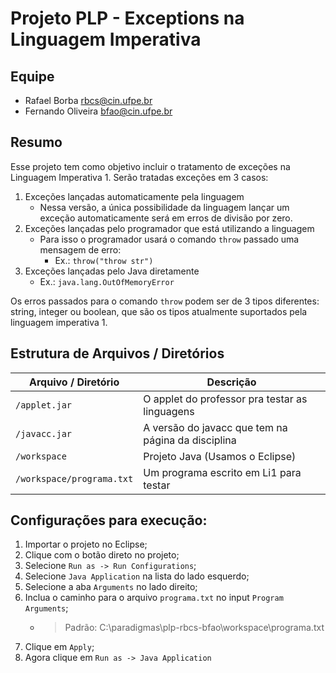 # Projeto PLP - Exceptions na Linguagem Imperativa

## Equipe

- Rafael Borba <rbcs@cin.ufpe.br>
- Fernando Oliveira <bfao@cin.ufpe.br>

## Resumo

Esse projeto tem como objetivo incluir o tratamento de exceções na Linguagem Imperativa 1. Serão tratadas exceções em 3 casos:

1. Exceções lançadas automaticamente pela linguagem
    - Nessa versão, a única possibilidade da linguagem lançar um exceção automaticamente será em erros de divisão por zero.
2. Exceções lançadas pelo programador que está utilizando a linguagem
    - Para isso o programador usará o comando `throw` passado uma mensagem de erro:
        - Ex.: `throw("throw str")`
3. Exceções lançadas pelo Java diretamente
    - Ex.: `java.lang.OutOfMemoryError`

Os erros passados para o comando `throw` podem ser de 3 tipos diferentes: string, integer ou boolean, que são os tipos atualmente suportados pela linguagem imperativa 1.

## Estrutura de Arquivos / Diretórios

|Arquivo / Diretório           | Descrição                                          |
|------------------------------|----------------------------------------------------|
| `/applet.jar`                | O applet do professor pra testar as linguagens     |
| `/javacc.jar`                | A versão do javacc que tem na página da disciplina |
| `/workspace`                 | Projeto Java (Usamos o Eclipse)                    |
| `/workspace/programa.txt`    | Um programa escrito em Li1 para testar             |

## Configurações para execução:

1. Importar o projeto no Eclipse;
2. Clique com o botão direto no projeto;
3. Selecione `Run as -> Run Configurations`;
4. Selecione `Java Application` na lista do lado esquerdo;
5. Selecione a aba `Arguments` no lado direito;
6. Inclua o caminho para o arquivo `programa.txt` no input `Program Arguments`;
    - > Padrão: C:\paradigmas\plp-rbcs-bfao\workspace\programa.txt
7. Clique em `Apply`;
8. Agora clique em `Run as -> Java Application`
